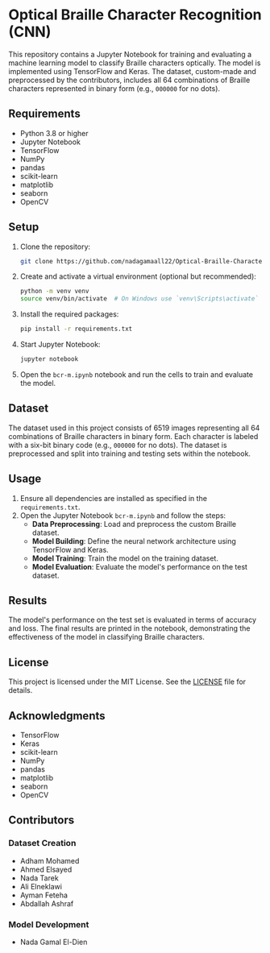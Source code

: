 # Optical Braille Character Recognition (CNN)

This repository contains a Jupyter Notebook for training and evaluating a machine learning model to classify Braille characters optically. The model is implemented using TensorFlow and Keras. The dataset, custom-made and preprocessed by the contributors, includes all 64 combinations of Braille characters represented in binary form (e.g., `000000` for no dots).

## Requirements

- Python 3.8 or higher
- Jupyter Notebook
- TensorFlow
- NumPy
- pandas
- scikit-learn
- matplotlib
- seaborn
- OpenCV

## Setup

1. Clone the repository:
   ```bash
   git clone https://github.com/nadagamaall22/Optical-Braille-Characters-Recognition-CNN-.git
   ```

2. Create and activate a virtual environment (optional but recommended):
   ```bash
   python -m venv venv
   source venv/bin/activate  # On Windows use `venv\Scripts\activate`
   ```

3. Install the required packages:
   ```bash
   pip install -r requirements.txt
   ```

4. Start Jupyter Notebook:
   ```bash
   jupyter notebook
   ```

5. Open the `bcr-m.ipynb` notebook and run the cells to train and evaluate the model.

## Dataset

The dataset used in this project consists of 6519 images representing all 64 combinations of Braille characters in binary form. Each character is labeled with a six-bit binary code (e.g., `000000` for no dots). The dataset is preprocessed and split into training and testing sets within the notebook.

## Usage

1. Ensure all dependencies are installed as specified in the `requirements.txt`.
2. Open the Jupyter Notebook `bcr-m.ipynb` and follow the steps:
   - **Data Preprocessing**: Load and preprocess the custom Braille dataset.
   - **Model Building**: Define the neural network architecture using TensorFlow and Keras.
   - **Model Training**: Train the model on the training dataset.
   - **Model Evaluation**: Evaluate the model's performance on the test dataset.

## Results

The model's performance on the test set is evaluated in terms of accuracy and loss. The final results are printed in the notebook, demonstrating the effectiveness of the model in classifying Braille characters.

## License

This project is licensed under the MIT License. See the [LICENSE](LICENSE) file for details.

## Acknowledgments

- TensorFlow
- Keras
- scikit-learn
- NumPy
- pandas
- matplotlib
- seaborn
- OpenCV

## Contributors
### Dataset Creation
- Adham Mohamed
- Ahmed Elsayed
- Nada Tarek
- Ali Elneklawi
- Ayman Feteha
- Abdallah Ashraf

### Model Development
- Nada Gamal El-Dien
